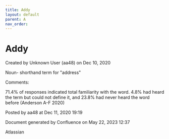 ```yaml
---
title: Addy
layout: default
parent: A
nav_order:
---
```


# Addy

Created by  Unknown User (aa48) on Dec 10, 2020

Noun- shorthand term for &quot;address&quot;

Comments:

71.4% of responses indicated total familiarity with the word. 4.8% had heard the term but could not define it, and 23.8% had never heard the word before (Anderson A-F 2020)

Posted by aa48 at Dec 11, 2020 19:19

Document generated by Confluence on May 22, 2023 12:37

Atlassian

